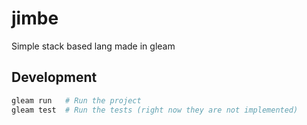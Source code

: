 # jimbe

Simple stack based lang made in gleam

## Development

```sh
gleam run   # Run the project
gleam test  # Run the tests (right now they are not implemented)
```
